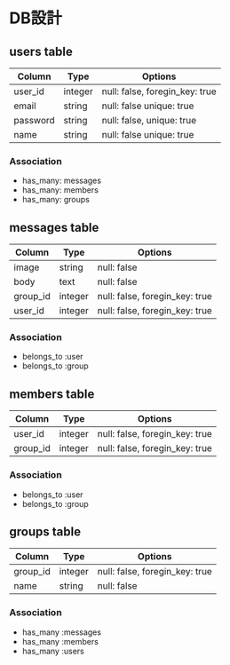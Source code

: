 # DB設計

## users table

|Column|Type|Options|
|------|----|-------|
|user_id|integer|null: false, foregin_key: true|
|email|string|null: false  unique: true|
|password|string|null: false, unique: true|
|name|string|null: false unique: true|

### Association
- has_many: messages
- has_many: members
- has_many: groups


## messages table

|Column|Type|Options|
|------|----|-------|
|image|string|null: false|
|body|text|null: false|
|group_id|integer|null: false, foregin_key: true|
|user_id|integer|null: false, foregin_key: true|

### Association
- belongs_to :user
- belongs_to :group

## members table

|Column|Type|Options|
|------|----|-------|
|user_id|integer|null: false, foregin_key: true|
|group_id|integer|null: false, foregin_key: true|

### Association
- belongs_to :user
- belongs_to :group

## groups table

|Column|Type|Options|
|------|----|-------|
|group_id|integer|null: false, foregin_key: true|
|name|string|null: false|

### Association
- has_many :messages
- has_many :members
- has_many :users
